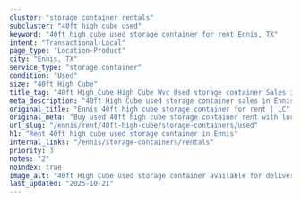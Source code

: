 ```yaml
---
cluster: "storage container rentals"
subcluster: "40ft high cube used"
keyword: "40ft high cube used storage container for rent Ennis, TX"
intent: "Transactional-Local"
page_type: "Location-Product"
city: "Ennis, TX"
service_type: "storage container"
condition: "Used"
size: "40ft High Cube"
title_tag: "40ft High Cube High Cube Wvc Used storage container Sales in Ennis | LC Container"
meta_description: "40ft High Cube used storage container sales in Ennis. High cube containers with extra height. Fast delivery, competitive pricing. Serving storage containers area. Quote ID: FFY. Call (214) 524-4168 for your free quote today."
original_title: "Ennis 40ft high cube storage container for rent | LC"
original_meta: "Buy used 40ft high cube storage container rent with local delivery in Ennis, TX. LC Container — local Since 2003. Request a fast quote today."
url_slug: "/ennis/rent/40ft-high-cube/storage-containers/used"
h1: "Rent 40ft high cube used storage container in Ennis"
internal_links: "/ennis/storage-containers/rentals"
priority: 3
notes: "2"
noindex: true
image_alt: "40ft High Cube used storage container available for delivery in Ennis"
last_updated: "2025-10-21"
---
```


<!-- TODO: Add unique city/inventory copy, images, and internal links here. -->
